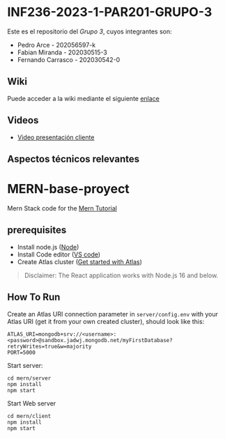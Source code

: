 # INF236-2023-1-PAR201-GRUPO-3

Este es el repositorio del *Grupo 3*, cuyos integrantes son:

* Pedro Arce - 202056597-k
* Fabian Miranda - 202030515-3 
* Fernando Carrasco - 202030542-0

## Wiki

Puede acceder a la wiki mediante el siguiente [enlace](https://gitlab.inf.utfsm.cl/mveliz/inf236-2023-1-par201-grupo-3/-/wikis/home)

## Videos

* [Video presentación cliente](https://youtu.be/NN5byxZM8Fc)

## Aspectos técnicos relevantes


# MERN-base-proyect
Mern Stack code for the [Mern Tutorial](https://www.mongodb.com/languages/mern-stack-tutorial)

## prerequisites
- Install node.js ([Node](https://nodejs.org/en/))
- Install Code editor ([VS code](https://code.visualstudio.com/))
- Create Atlas cluster ([Get started with Atlas](https://www.mongodb.com/docs/atlas/getting-started/?_ga=2.60427181.186721350.1682018286-1256642793.1682018286))

> Disclaimer: The React application works with Node.js 16 and below.
## How To Run
Create an Atlas URI connection parameter in `server/config.env` with your Atlas URI (get it from your own created cluster), should look like this:
```
ATLAS_URI=mongodb+srv://<username>:<password>@sandbox.jadwj.mongodb.net/myFirstDatabase?retryWrites=true&w=majority
PORT=5000
```

Start server:
```
cd mern/server
npm install
npm start
```

Start Web server
```
cd mern/client
npm install
npm start
```
